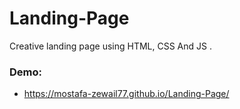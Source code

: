 # Landing-Page
Creative landing page using HTML, CSS And JS .


### Demo:
- https://mostafa-zewail77.github.io/Landing-Page/

